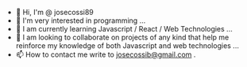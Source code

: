- 👋 Hi, I'm @ josecossi89
- 👀 I'm very interested in programming ...
- 🌱 I am currently learning Javascript / React / Web Technologies ...
- 💞️ I am looking to collaborate on projects of any kind that help me reinforce my knowledge of both Javascript and web technologies ...
- 📫 How to contact me write to josecossib@gmail.com .
